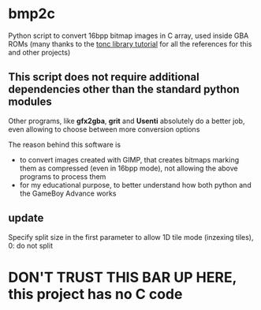# bmp2c
Python script to convert 16bpp bitmap images in C array, used inside GBA ROMs (many thanks to the [tonc library tutorial](https://www.coranac.com/tonc/text/toc.htm) for all the references for this and other projects)

## This script does not require additional dependencies other than the standard python modules
Other programs, like **gfx2gba**, **grit** and **Usenti** absolutely do a better job, even allowing to choose between more conversion options

The reason behind this software is
 - to convert images created with GIMP, that creates bitmaps marking them as compressed (even in 16bpp mode), not allowing the above programs to process them
 - for my educational purpose, to better understand how both python and the GameBoy Advance works

## update
 Specify split size in the first parameter to allow 1D tile mode (inzexing tiles), 0: do not split

# DON'T TRUST THIS BAR UP HERE, this project has no C code
